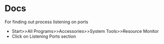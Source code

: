 # Docs
For finding out process listening on ports 

- Start>>All Programs>>Accessories>>System Tools>>Resource Monitor
- Click on Listening Ports section
